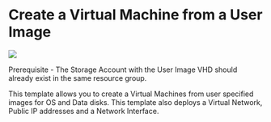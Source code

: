 # Create a Virtual Machine from a User Image

<a href="https://portal.azure.com/#create/Microsoft.Template/uri/https%3A%2F%2Fraw.githubusercontent.com%2FAzure%2Fazure-quickstart-templates%2Fmaster%2F101-vm-from-user-image-and-datadisk%2Fazuredeploy.json" target="_blank">
    <img src="http://azuredeploy.net/deploybutton.png"/>
</a>

Prerequisite - The Storage Account with the User Image VHD should already exist in the same resource group.

This template allows you to create a Virtual Machines from user specified images for OS and Data disks. This template also deploys a Virtual Network, Public IP addresses and a Network Interface.

